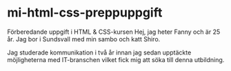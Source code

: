 # mi-html-css-preppuppgift
Förberedande uppgift i HTML &amp; CSS-kursen
Hej, jag heter Fanny och är 25 år. Jag bor i Sundsvall med min sambo och katt Shiro. 

Jag studerade kommunikation i två år innan jag sedan upptäckte möjligheterna med IT-branschen vilket fick mig att söka till denna utbildning.